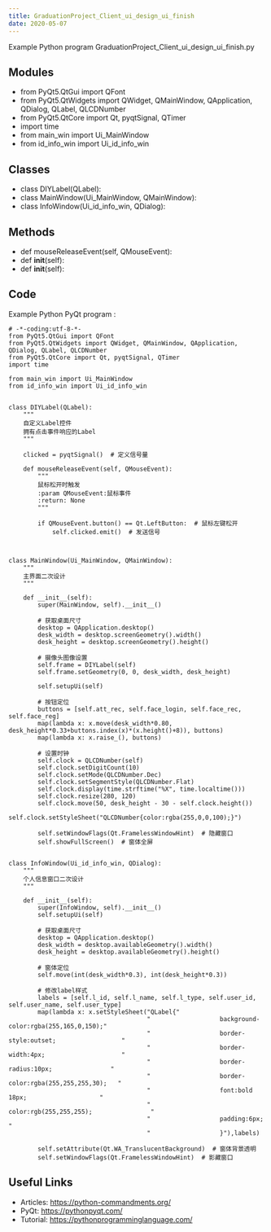 ```yaml
---
title: GraduationProject_Client_ui_design_ui_finish
date: 2020-05-07
---
```

Example Python program GraduationProject_Client_ui_design_ui_finish.py

## Modules

* from PyQt5.QtGui import QFont
* from PyQt5.QtWidgets import QWidget, QMainWindow, QApplication, QDialog, QLabel, QLCDNumber
* from PyQt5.QtCore import Qt, pyqtSignal, QTimer
* import time
* from main_win import Ui_MainWindow
* from id_info_win import Ui_id_info_win

## Classes

* class DIYLabel(QLabel):
* class MainWindow(Ui_MainWindow, QMainWindow):
* class InfoWindow(Ui_id_info_win, QDialog):

## Methods

* def mouseReleaseEvent(self, QMouseEvent):
* def __init__(self):
* def __init__(self):

## Code

Example Python PyQt program :

    # -*-coding:utf-8-*-
    from PyQt5.QtGui import QFont
    from PyQt5.QtWidgets import QWidget, QMainWindow, QApplication, QDialog, QLabel, QLCDNumber
    from PyQt5.QtCore import Qt, pyqtSignal, QTimer
    import time
    
    from main_win import Ui_MainWindow
    from id_info_win import Ui_id_info_win
    
    
    class DIYLabel(QLabel):
        """
        自定义Label控件
        拥有点击事件响应的Label
        """
    
        clicked = pyqtSignal()  # 定义信号量
    
        def mouseReleaseEvent(self, QMouseEvent):
            """
            鼠标松开时触发
            :param QMouseEvent:鼠标事件
            :return: None
            """
    
            if QMouseEvent.button() == Qt.LeftButton:  # 鼠标左键松开
                self.clicked.emit()  # 发送信号
    
    
    
    class MainWindow(Ui_MainWindow, QMainWindow):
        """
        主界面二次设计
        """
    
        def __init__(self):
            super(MainWindow, self).__init__()
    
            # 获取桌面尺寸
            desktop = QApplication.desktop()
            desk_width = desktop.screenGeometry().width()
            desk_height = desktop.screenGeometry().height()
    
            # 摄像头图像设置
            self.frame = DIYLabel(self)
            self.frame.setGeometry(0, 0, desk_width, desk_height)
    
            self.setupUi(self)
    
            # 按钮定位
            buttons = [self.att_rec, self.face_login, self.face_rec, self.face_reg]
            map(lambda x: x.move(desk_width*0.80, desk_height*0.33+buttons.index(x)*(x.height()+8)), buttons)
            map(lambda x: x.raise_(), buttons)
    
            # 设置时钟
            self.clock = QLCDNumber(self)
            self.clock.setDigitCount(10)
            self.clock.setMode(QLCDNumber.Dec)
            self.clock.setSegmentStyle(QLCDNumber.Flat)
            self.clock.display(time.strftime("%X", time.localtime()))
            self.clock.resize(280, 120)
            self.clock.move(50, desk_height - 30 - self.clock.height())
            self.clock.setStyleSheet("QLCDNumber{color:rgba(255,0,0,100);}")
    
            self.setWindowFlags(Qt.FramelessWindowHint)  # 隐藏窗口
            self.showFullScreen()  # 窗体全屏
    
    
    class InfoWindow(Ui_id_info_win, QDialog):
        """
        个人信息窗口二次设计
        """
    
        def __init__(self):
            super(InfoWindow, self).__init__()
            self.setupUi(self)
    
            # 获取桌面尺寸
            desktop = QApplication.desktop()
            desk_width = desktop.availableGeometry().width()
            desk_height = desktop.availableGeometry().height()
    
            # 窗体定位
            self.move(int(desk_width*0.3), int(desk_height*0.3))
    
            # 修改label样式
            labels = [self.l_id, self.l_name, self.l_type, self.user_id, self.user_name, self.user_type]
            map(lambda x: x.setStyleSheet("QLabel{"
                                          "                   background-color:rgba(255,165,0,150);"
                                          "                   border-style:outset;                  "
                                          "                   border-width:4px;                     "
                                          "                   border-radius:10px;                "
                                          "                   border-color:rgba(255,255,255,30);   "
                                          "                   font:bold 18px;                    "
                                          "                   color:rgb(255,255,255);                "
                                          "                   padding:6px;                       "
                                          "                   }"),labels)
    
            self.setAttribute(Qt.WA_TranslucentBackground)  # 窗体背景透明
            self.setWindowFlags(Qt.FramelessWindowHint)  # 影藏窗口
    
    

## Useful Links

- Articles: https://python-commandments.org/
- PyQt: https://pythonpyqt.com/
- Tutorial: https://pythonprogramminglanguage.com/
